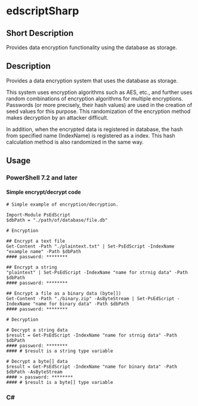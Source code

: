# edscriptSharp

## Short Description

Provides data encryption functionality using the database as storage.

## Description

Provides a data encryption system that uses the database as storage.

This system uses encryption algorithms such as AES, etc., and further uses random combinations of encryption algorithms for multiple encryptions. Passwords (or more precisely, their hash values) are used in the creation of seed values for this purpose. This randomization of the encryption method makes decryption by an attacker difficult.

In addition, when the encrypted data is registered in database, the hash from specified name (IndexName) is registered as a index. This hash calculation method is also randomized in the same way.

## Usage

### PowerShell 7.2 and later

#### Simple encrypt/decrypt code

```pwsh
# Simple example of encryption/decryption.

Import-Module PsEdScript
$dbPath = "./path/of/database/file.db"

# Encryption

## Encrypt a text file
Get-Content -Path "./plaintext.txt" | Set-PsEdScript -IndexName "example name" -Path $dbPath
#### password: ********

## Encrypt a string
"plaintext" | Set-PsEdScript -IndexName "name for strnig data" -Path $dbPath
#### password: ********

## Encrypt a file as a binary data (byte[])
Get-Content -Path "./binary.zip" -AsByteStream | Set-PsEdScript -IndexName "name for binary data" -Path $dbPath
#### password: ********

# Decryption

# Decrypt a string data
$result = Get-PsEdScript -IndexName "name for strnig data" -Path $dbPath
#### password: ********
#### # $result is a string type variable

# Decrypt a byte[] data
$result = Get-PsEdScript -IndexName "name for binary data" -Path $dbPath -AsByteStream
#### > password: ********
#### # $result is a byte[] type variable
```

### C#

```C#
```
